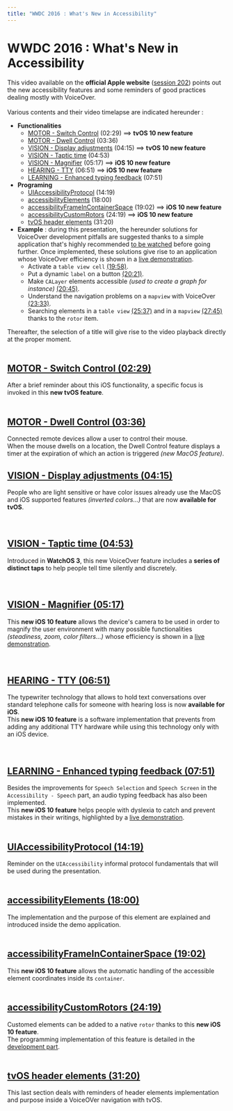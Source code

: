 ```yaml
---
title: "WWDC 2016 : What's New in Accessibility"
---
```


# WWDC 2016 : What's New in Accessibility

This video available on the **official Apple website** ([session 202](https://developer.apple.com/videos/play/wwdc2016/202/)) points out the new accessibility features and some reminders of good practices dealing mostly with VoiceOver.
<br><img style="max-width: 700px; height: auto;" alt="" src="../../../../images/iOSdev/wwdc16-202.png" />
<br><br>Various contents and their video timelapse are indicated hereunder :

- **Functionalities**
    - [MOTOR - Switch Control](#SwitchControl) (02:29) ⟹ **tvOS 10 new feature**
    - [MOTOR - Dwell Control](#DwellControl) (03:36)
    - [VISION - Display adjustments](#DisplayAdjustments) (04:15) ⟹ **tvOS 10 new feature**
    - [VISION - Taptic time](#TapticTime) (04:53)
    - [VISION - Magnifier](#Magnifier) (05:17) ⟹ **iOS 10 new feature**
    - [HEARING - TTY](#SoftwareTTY) (06:51) ⟹ **iOS 10 new feature**
    - [LEARNING - Enhanced typing feedback](#EnhancedTypingFeedback) (07:51)
- **Programing**
    - [UIAccessibilityProtocol](#UIAccessibilityProtocol) (14:19)
    - [accessibilityElements](#accessibilityElements) (18:00)
    - [accessibilityFrameInContainerSpace](#accessibilityFrameInContainerSpace) (19:02) ⟹ **iOS 10 new feature**
    - [accessibilityCustomRotors](#accessibilityCustomRotors) (24:19) ⟹ **iOS 10 new feature**
    - [tvOS header elements](#tvOS) (31:20)
- **Example** : during this presentation, the hereunder solutions for VoiceOver development pitfalls are suggested thanks to a simple application that's highly recommended [to be watched](https://developer.apple.com/videos/play/wwdc2016/202/?time=698) before going further. Once implemented, these solutions give rise to an application whose VoiceOver efficiency is shown in a [live demonstration](https://developer.apple.com/videos/play/wwdc2016/202/?time=1753).
    - Activate a `table view cell` [(19:58)](https://developer.apple.com/videos/play/wwdc2016/202/?time=1198).
    - Put a dynamic `label` on a button [(20:21)](https://developer.apple.com/videos/play/wwdc2016/202/?time=1221).
    - Make `CALayer` elements accessible *(used to create a graph for instance)* [(20:45)](https://developer.apple.com/videos/play/wwdc2016/202/?time=1245).
    - Understand the navigation problems on a `mapview` with VoiceOver [(23:33)](https://developer.apple.com/videos/play/wwdc2016/202/?time=1413).
    - Searching elements in a `table view` [(25:37)](https://developer.apple.com/videos/play/wwdc2016/202/?time=1537) and in a `mapview` [(27:45)](https://developer.apple.com/videos/play/wwdc2016/202/?time=1665) thanks to the `rotor` item.

Thereafter, the selection of a title will give rise to the video playback directly at the proper moment.
<br><br>
<a name="SwitchControl"></a>
## [MOTOR - Switch Control (02:29)](https://developer.apple.com/videos/play/wwdc2016/202/?time=149)
After a brief reminder about this iOS functionality, a specific focus is invoked in this **new tvOS feature**.
<br><img style="max-width: 700px; height: auto;" alt="" src="../../../../images/iOSdev/wwdc16-202-SwitchControl.png" />
<br><br>
<a name="DwellControl"></a>
## [MOTOR - Dwell Control (03:36)](https://developer.apple.com/videos/play/wwdc2016/202/?time=216)
Connected remote devices allow a user to control their mouse.
<br>When the mouse dwells on a location, the Dwell Control feature displays a timer at the expiration of which an action is triggered *(new MacOS feature)*. 
<br><img style="max-width: 700px; height: auto;" alt="" src="../../../../images/iOSdev/wwdc16-202-DwellControl.png" />
<a name="DisplayAdjustments"></a>
## [VISION - Display adjustments (04:15)](https://developer.apple.com/videos/play/wwdc2016/202/?time=255)
People who are light sensitive or have color issues already use the MacOS and iOS supported features *(inverted colors...)* that are now **available for tvOS**.
<br><br><br>
<a name="TapticTime"></a>
## [VISION - Taptic time (04:53)](https://developer.apple.com/videos/play/wwdc2016/202/?time=293)
Introduced in **WatchOS 3**, this new VoiceOver feature includes a **series of distinct taps** to help people tell time silently and discretely.
<br><br><br>
<a name="Magnifier"></a>
## [VISION - Magnifier (05:17)](https://developer.apple.com/videos/play/wwdc2016/202/?time=317)
This **new iOS 10 feature** allows the device's camera to be used in order to magnify the user environment with many possible functionalities *(steadiness, zoom, color filters...)* whose efficiency is shown in a [live demonstration](https://developer.apple.com/videos/play/wwdc2016/202/?time=344).
<br><br><br>
<a name="SoftwareTTY"></a>
## [HEARING - TTY (06:51)](https://developer.apple.com/videos/play/wwdc2016/202/?time=411)
The typewriter technology that allows to hold text conversations over standard telephone calls for someone with hearing loss is now **available for iOS**.
<br>This **new iOS 10 feature** is a software implementation that prevents from adding any additional TTY hardware while using this technology only with an iOS device. 
<br><br><br>
<a name="EnhancedTypingFeedback"></a>
## [LEARNING - Enhanced typing feedback (07:51)](https://developer.apple.com/videos/play/wwdc2016/202/?time=471)
Besides the improvements for `Speech Selection` and `Speech Screen` in the `Accessibility - Speech` part, an audio typing feedback has also been implemented.
<br>This **new iOS 10 feature** helps people with dyslexia to catch and prevent mistakes in their writings, highlighted by a [live demonstration](https://developer.apple.com/videos/play/wwdc2016/202/?time=496).
<br><br>
<a name="UIAccessibilityProtocol"></a>
## [UIAccessibilityProtocol (14:19)](https://developer.apple.com/videos/play/wwdc2016/202/?time=859)
Reminder on the `UIAccessibility` informal protocol fundamentals that will be used during the presentation. 
<br><img style="max-width: 550px; height: auto;" alt="" src="../../../../images/iOSdev/wwdc16-202-UIAccessibilityProtocol.png" />
<br><br>
<a name="accessibilityElements"></a>
## [accessibilityElements (18:00)](https://developer.apple.com/videos/play/wwdc2016/202/?time=1080)
The implementation and the purpose of this element are explained and introduced inside the demo application. 
<br><img style="max-width: 575px; height: auto;" alt="" src="../../../../images/iOSdev/wwdc16-202-accessibilityElements.png" />
<br><br>
<a name="accessibilityFrameInContainerSpace"></a>
## [accessibilityFrameInContainerSpace (19:02)](https://developer.apple.com/videos/play/wwdc2016/202/?time=1142)
This **new iOS 10 feature** allows the automatic handling of the accessible element coordinates inside its `container`.
<br><img style="max-width: 575px; height: auto;" alt="" src="../../../../images/iOSdev/wwdc16-202-accessibilityFrameInContainerSpace.png" />
<br><br>
<a name="accessibilityCustomRotors"></a>
## [accessibilityCustomRotors (24:19)](https://developer.apple.com/videos/play/wwdc2016/202/?time=1459)
Customed elements can be added to a native `rotor` thanks to this **new iOS 10 feature**.
<br><img style="max-width: 775px; height: auto;" alt="" src="../../../../images/iOSdev/wwdc16-202-accessibilityCustomRotors.png" />
<br>The programming implementation of this feature is detailed in the [development part](../../../development#custom-rotor).
<br><br>
<a name="tvOS"></a>
## [tvOS header elements (31:20)](https://developer.apple.com/videos/play/wwdc2016/202/?time=1880)
This last section deals with reminders of header elements implementation and purpose inside a VoiceOVer navigation with tvOS.
<br><img style="max-width: 500px; height: auto;" alt="" src="../../../../images/iOSdev/wwdc16-202-tvOS_1.png" />
<br><img style="max-width: 450px; height: auto;" alt="" src="../../../../images/iOSdev/wwdc16-202-tvOS_2.png" />
<br><br>
